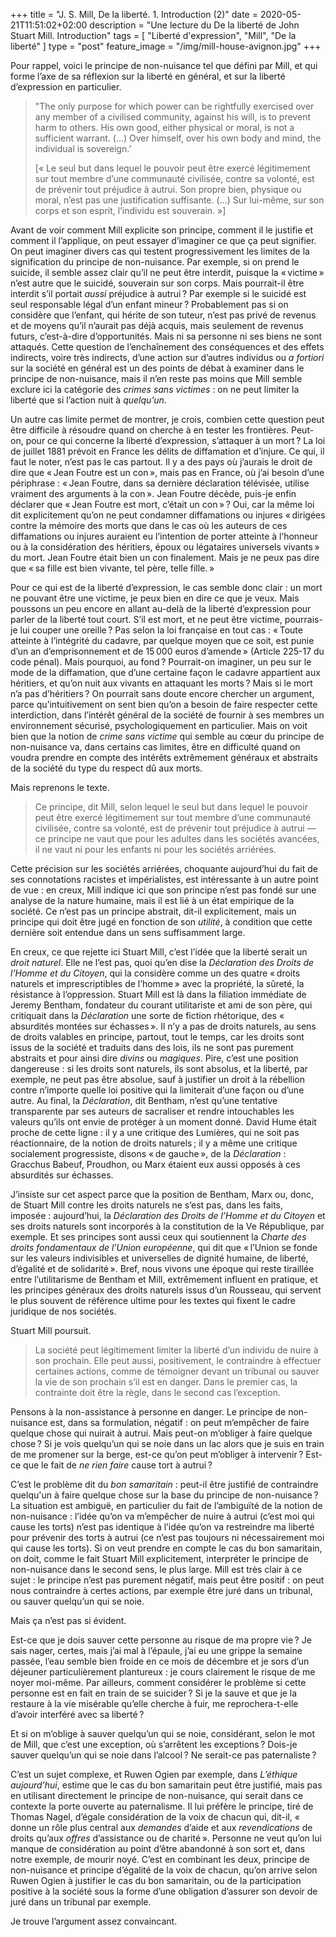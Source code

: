 +++
title = "J. S. Mill, De la liberté. 1. Introduction (2)"
date = 2020-05-21T11:51:02+02:00
description = "Une lecture du De la liberté de John Stuart Mill. Introduction"
tags = [ "Liberté d'expression", "Mill", "De la liberté"  ]
type = "post"
feature_image = "/img/mill-house-avignon.jpg"
+++

Pour rappel, voici le principe de non-nuisance tel que défini par Mill, et qui forme l’axe de sa réflexion sur la liberté en général, et sur la liberté d’expression en particulier.

>"The only purpose for which power can be rightfully exercised over any member of a civilised community, against his will, is to prevent harm to others. His own good, either physical or moral, is not a sufficient warrant. (…) Over himself, over his own body and mind, the individual is sovereign.’
>
> [« Le seul but dans lequel le pouvoir peut être exercé légitimement sur tout membre d’une communauté civilisée, contre sa volonté, est de prévenir tout préjudice à autrui. Son propre bien, physique ou moral, n’est pas une justification suffisante. (...) Sur lui-même, sur son corps et son esprit, l’individu est souverain. »]

Avant de voir comment Mill explicite son principe, comment il le justifie et comment il l’applique, on peut essayer d’imaginer ce que ça peut signifier. On peut imaginer divers cas qui testent progressivement les limites de la signification du principe de non-nuisance. Par exemple, si on prend le suicide, il semble assez clair qu’il ne peut être interdit, puisque la « victime » n’est autre que le suicidé, souverain sur son corps. Mais pourrait-il être interdit s’il portait _aussi_ préjudice à autrui ? Par exemple si le suicidé est seul responsable légal d’un enfant mineur ? Probablement pas si on considère que l’enfant, qui hérite de son tuteur, n’est pas privé de revenus et de moyens qu’il n’aurait pas déjà acquis, mais seulement de revenus futurs, c’est-à-dire d’opportunités. Mais ni sa personne ni ses biens ne sont attaqués. Cette question de l’enchaînement des conséquences et des effets indirects, voire très indirects, d’une action sur d’autres individus ou _a fortiori_ sur la société en général est un des points de débat à examiner dans le principe de non-nuisance, mais il n’en reste pas moins que Mill semble exclure ici la catégorie des _crimes sans victimes_ : on ne peut limiter la liberté que si l’action nuit à _quelqu’un_.

Un autre cas limite permet de montrer, je crois, combien cette question peut être difficile à résoudre quand on cherche à en tester les frontières. Peut-on, pour ce qui concerne la liberté d’expression, s’attaquer à un mort ? La loi de juillet 1881 prévoit en France les délits de diffamation et d’injure. Ce qui, il faut le noter, n’est pas le cas partout. Il y a des pays où j’aurais le droit de dire que « Jean Foutre est un con », mais pas en France, où j’ai besoin d’une périphrase : « Jean Foutre, dans sa dernière déclaration télévisée, utilise vraiment des arguments à la con ». Jean Foutre décède, puis-je enfin déclarer que « Jean Foutre est mort, c’était un con » ? Oui, car la même loi dit explicitement qu’on ne peut condamner diffamations ou injures « dirigées contre la mémoire des morts que dans le cas où les auteurs de ces diffamations ou injures auraient eu l’intention de porter atteinte à l’honneur ou à la considération des héritiers, époux ou légataires universels vivants » du mort. Jean Foutre était bien un con finalement. Mais je ne peux pas dire que « sa fille est bien vivante, tel père, telle fille. »

Pour ce qui est de la liberté d’expression, le cas semble donc clair : un mort ne pouvant être une victime, je peux bien en dire ce que je veux. Mais poussons un peu encore en allant au-delà de la liberté d’expression pour parler de la liberté tout court. S’il est mort, et ne peut être victime, pourrais-je lui couper une oreille ? Pas selon la loi française en tout cas : « Toute atteinte à l’intégrité du cadavre, par quelque moyen que ce soit, est punie d’un an d’emprisonnement et de 15 000 euros d’amende » (Article 225-17 du code pénal). Mais pourquoi, au fond ? Pourrait-on imaginer, un peu sur le mode de la diffamation, que d’une certaine façon le cadavre appartient aux héritiers, et qu’on nuit aux vivants en attaquant les morts ? Mais si le mort n’a pas d’héritiers ? On pourrait sans doute encore chercher un argument, parce qu’intuitivement on sent bien qu’on a besoin de faire respecter cette interdiction, dans l’intérêt général de la société de fournir à ses membres un environnement sécurisé, psychologiquement en particulier. Mais on voit bien que la notion de _crime sans victime_ qui semble au cœur du principe de non-nuisance va, dans certains cas limites, être en difficulté quand on voudra prendre en compte des intérêts extrêmement généraux et abstraits de la société du type du respect dû aux morts.

Mais reprenons le texte.

> Ce principe, dit Mill, selon lequel le seul but dans lequel le pouvoir peut être exercé légitimement sur tout membre d’une communauté civilisée, contre sa volonté, est de prévenir tout préjudice à autrui — ce principe ne vaut que pour les adultes dans les sociétés avancées, il ne vaut ni pour les enfants ni pour les sociétés arriérées.

Cette précision sur les sociétés arriérées, choquante aujourd’hui du fait de ses connotations racistes et impérialistes, est intéressante à un autre point de vue : en creux, Mill indique ici que son principe n’est pas fondé sur une analyse de la nature humaine, mais il est lié à un état empirique de la société. Ce n’est pas un principe abstrait, dit-il explicitement, mais un principe qui doit être jugé en fonction de son _utilité_, à condition que cette dernière soit entendue dans un sens suffisamment large.

En creux, ce que rejette ici Stuart Mill, c’est l’idée que la liberté serait un _droit naturel_. Elle ne l’est pas, quoi qu’en dise la _Déclaration des Droits de l’Homme et du Citoyen_, qui la considère comme un des quatre « droits naturels et imprescriptibles de l’homme » avec la propriété, la sûreté, la résistance à l’oppression. Stuart Mill est là dans la filiation immédiate de Jeremy Bentham, fondateur du courant utilitariste et ami de son père, qui critiquait dans la _Déclaration_ une sorte de fiction rhétorique, des « absurdités montées sur échasses ». Il n’y a pas de droits naturels, au sens de droits valables en principe, partout, tout le temps, car les droits sont issus de la société et traduits dans des lois, ils ne sont pas purement abstraits et pour ainsi dire _divins_ ou _magiques_. Pire, c’est une position dangereuse : si les droits sont naturels, ils sont absolus, et la liberté, par exemple, ne peut pas être absolue, sauf à justifier un droit à la rébellion contre n’importe quelle loi positive qui la limiterait d’une façon ou d’une autre. Au final, la _Déclaration_, dit Bentham, n’est qu’une tentative transparente par ses auteurs de sacraliser et rendre intouchables les valeurs qu’ils ont envie de protéger à un moment donné. David Hume était proche de cette ligne : il y a une critique des Lumières, qui ne soit pas réactionnaire, de la notion de droits naturels ; il y a même une critique socialement progressiste, disons « de gauche », de la _Déclaration_ : Gracchus Babeuf, Proudhon, ou Marx étaient eux aussi opposés à ces absurdités sur échasses.

J’insiste sur cet aspect parce que la position de Bentham, Marx ou, donc, de Stuart Mill contre les droits naturels ne s’est pas, dans les faits, imposée : aujourd’hui, la _Déclaration des Droits de l’Homme et du Citoyen_ et ses droits naturels sont incorporés à la constitution de la Ve République, par exemple. Et ses principes sont aussi ceux qui soutiennent la _Charte des droits fondamentaux de l’Union européenne_, qui dit que « l’Union se fonde sur les valeurs indivisibles et universelles de dignité humaine, de liberté, d’égalité et de solidarité ». Bref, nous vivons une époque qui reste tiraillée entre l’utilitarisme de Bentham et Mill, extrêmement influent en pratique, et les principes généraux des droits naturels issus d’un Rousseau, qui servent le plus souvent de référence ultime pour les textes qui fixent le cadre juridique de nos sociétés.

Stuart Mill poursuit.

> La société peut légitimement limiter la liberté d’un individu de nuire à son prochain. Elle peut aussi, positivement, le contraindre à effectuer certaines actions, comme de témoigner devant un tribunal ou sauver la vie de son prochain s’il est en danger. Dans le premier cas, la contrainte doit être la règle, dans le second cas l’exception.

Pensons à la non-assistance à personne en danger. Le principe de non-nuisance est, dans sa formulation, négatif : on peut m’empêcher de faire quelque chose qui nuirait à autrui. Mais peut-on m’obliger à faire quelque chose ? Si je vois quelqu’un qui se noie dans un lac alors que je suis en train de me promener sur la berge, est-ce qu’on peut m’obliger à intervenir ? Est-ce que le fait de _ne rien faire_ cause tort à autrui ?

C’est le problème dit du _bon samaritain_ : peut-il être justifié de contraindre quelqu'un à faire quelque chose sur la base du principe de non-nuisance ? La situation est ambiguë, en particulier du fait de l’ambiguïté de la notion de non-nuisance : l’idée qu’on va m’empêcher de nuire à autrui (c’est moi qui cause les torts) n’est pas identique à l’idée qu’on va restreindre ma liberté pour prévenir des torts à autrui (ce n’est pas toujours ni nécessairement moi qui cause les torts). Si on veut prendre en compte le cas du bon samaritain, on doit, comme le fait Stuart Mill explicitement, interpréter le principe de non-nuisance dans le second sens, le plus large. Mill est très clair à ce sujet : le principe n’est pas purement négatif, mais peut être positif : on peut nous contraindre à certes actions, par exemple être juré dans un tribunal, ou sauver quelqu’un qui se noie.

Mais ça n’est pas si évident.

Est-ce que je dois sauver cette personne au risque de ma propre vie ? Je sais nager, certes, mais j’ai mal à l’épaule, j’ai eu une grippe la semaine passée, l’eau semble bien froide en ce mois de décembre et je sors d’un déjeuner particulièrement plantureux : je cours clairement le risque de me noyer moi-même. Par ailleurs, comment considérer le problème si cette personne est en fait en train de se suicider ? Si je la sauve et que je la restaure à la vie misérable qu’elle cherche à fuir, me reprochera-t-elle d’avoir interféré avec sa liberté ?

Et si on m’oblige à sauver quelqu’un qui se noie, considérant, selon le mot de Mill, que c’est une exception, où s’arrêtent les exceptions ? Dois-je sauver quelqu’un qui se noie dans l’alcool ? Ne serait-ce pas paternaliste ?

C’est un sujet complexe, et Ruwen Ogien par exemple, dans _L’éthique aujourd’hui_, estime que le cas du bon samaritain peut être justifié, mais pas en utilisant directement le principe de non-nuisance, qui serait dans ce contexte la porte ouverte au paternalisme. Il lui préfère le principe, tiré de Thomas Nagel, d’égale considération de la voix de chacun qui, dit-il, « donne un rôle plus central aux _demandes_ d’aide et aux _revendications_ de droits qu’aux _offres_ d’assistance ou de charité ». Personne ne veut qu’on lui manque de considération au point d’être abandonné à son sort et, dans notre exemple, de mourir noyé. C’est en combinant les deux, principe de non-nuisance et principe d’égalité de la voix de chacun, qu’on arrive selon Ruwen Ogien à justifier le cas du bon samaritain, ou de la participation positive à la société sous la forme d’une obligation d’assurer son devoir de juré dans un tribunal par exemple.

Je trouve l’argument assez convaincant.
